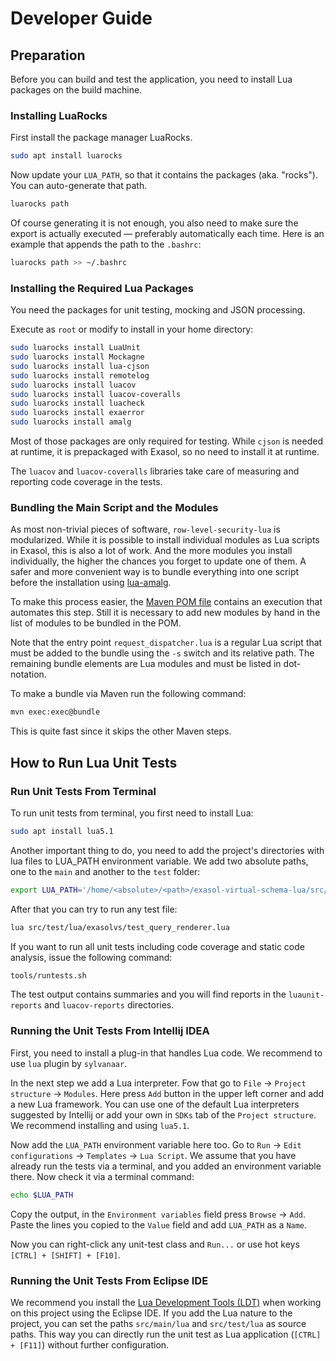 # Developer Guide

## Preparation

Before you can build and test the application, you need to install Lua packages on the build machine.

### Installing LuaRocks

First install the package manager LuaRocks.

```bash
sudo apt install luarocks
```

Now update your `LUA_PATH`, so that it contains the packages (aka. "rocks"). You can auto-generate that path.

```bash
luarocks path
```

Of course generating it is not enough, you also need to make sure the export is actually executed &mdash; preferably automatically each time. Here is an example that appends the path to the `.bashrc`:

```bash
luarocks path >> ~/.bashrc
```

### Installing the Required Lua Packages

You need the packages for unit testing, mocking and JSON processing.

Execute as `root` or modify to install in your home directory:

```bash
sudo luarocks install LuaUnit
sudo luarocks install Mockagne
sudo luarocks install lua-cjson
sudo luarocks install remotelog
sudo luarocks install luacov
sudo luarocks install luacov-coveralls
sudo luarocks install luacheck
sudo luarocks install exaerror
sudo luarocks install amalg
```

Most of those packages are only required for testing. While `cjson` is needed at runtime, it is prepackaged with Exasol, so no need to install it at runtime.

The `luacov` and `luacov-coveralls` libraries take care of measuring and reporting code coverage in the tests.

### Bundling the Main Script and the Modules

As most non-trivial pieces of software, `row-level-security-lua` is modularized. While it is possible to install individual modules as Lua scripts in Exasol, this is also a lot of work. And the more modules you install individually, the higher the chances you forget to update one of them. A safer and more convenient way is to bundle everything into one script before the installation using [lua-amalg](https://github.com/siffiejoe/lua-amalg/).

To make this process easier, the [Maven POM file](../../pom.xml) contains an execution that automates this step. Still it is necessary to add new modules by hand in the list of modules to be bundled in the POM.

Note that the entry point `request_dispatcher.lua` is a regular Lua script that must be added to the bundle using the `-s` switch and its relative path. The remaining bundle elements are Lua modules and must be listed in dot-notation.

To make a bundle via Maven run the following command:

```bash
mvn exec:exec@bundle
```

This is quite fast since it skips the other Maven steps.

## How to Run Lua Unit Tests

### Run Unit Tests From Terminal

To run unit tests from terminal, you first need to install Lua:

```bash
sudo apt install lua5.1
```

Another important thing to do, you need to add the project's directories with lua files to LUA_PATH environment variable.
We add two absolute paths, one to the `main` and another to the `test` folder: 

```bash
export LUA_PATH='/home/<absolute>/<path>/exasol-virtual-schema-lua/src/main/lua/?.lua;/home/<absolute>/<path>/exasol-virtual-schema-security-lua/src/test/lua/?.lua;'"$LUA_PATH"
```

After that you can try to run any test file:

```bash
lua src/test/lua/exasolvs/test_query_renderer.lua 
```

If you want to run all unit tests including code coverage and static code analysis, issue the following command:

```bash
tools/runtests.sh
```

The test output contains summaries and you will find reports in the `luaunit-reports` and `luacov-reports` directories.

### Running the Unit Tests From Intellij IDEA

First, you need to install a plug-in that handles Lua code. We recommend to use `lua` plugin by `sylvanaar`.

In the next step we add a Lua interpreter. Fow that go to `File` &rarr; `Project structure` &rarr; `Modules`.
Here press `Add` button in the upper left corner and add a new Lua framework.
You can use one of the default Lua interpreters suggested by Intellij or add your own in `SDKs` tab of the `Project structure`.
We recommend installing and using `lua5.1`.

Now add the `LUA_PATH` environment variable here too. Go to `Run` &rarr; `Edit configurations` &rarr; `Templates` &rarr; `Lua Script`.
We assume that you have already run the tests via a terminal, and you added an environment variable there. Now check it via a terminal command:

```bash
echo $LUA_PATH
```

Copy the output, in the `Environment variables` field press `Browse` &rarr; `Add`.
Paste the lines you copied to the `Value` field and add `LUA_PATH` as a `Name`.
  
Now you can right-click any unit-test class and `Run...` or use hot keys `[CTRL] + [SHIFT] + [F10]`.

### Running the Unit Tests From Eclipse IDE

We recommend you install the [Lua Development Tools (LDT)](https://www.eclipse.org/ldt/) when working on this project using the Eclipse IDE. If you add the Lua nature to the project, you can set the paths `src/main/lua` and `src/test/lua` as source paths. This way you can directly run the unit test as Lua application (`[CTRL] + [F11]`) without further configuration.
